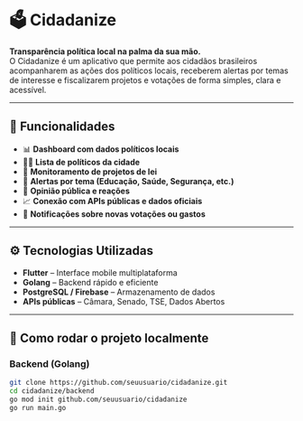 # 🗳️ Cidadanize

**Transparência política local na palma da sua mão.**  
O Cidadanize é um aplicativo que permite aos cidadãos brasileiros acompanharem as ações dos políticos locais, receberem alertas por temas de interesse e fiscalizarem projetos e votações de forma simples, clara e acessível.

---

## 📱 Funcionalidades

- 📊 **Dashboard com dados políticos locais**
- 🧑‍💼 **Lista de políticos da cidade**
- 🧾 **Monitoramento de projetos de lei**
- 📢 **Alertas por tema (Educação, Saúde, Segurança, etc.)**
- 💬 **Opinião pública e reações**
- 📈 **Conexão com APIs públicas e dados oficiais**
- 🔔 **Notificações sobre novas votações ou gastos**

---

## ⚙️ Tecnologias Utilizadas

- **Flutter** – Interface mobile multiplataforma
- **Golang** – Backend rápido e eficiente
- **PostgreSQL / Firebase** – Armazenamento de dados
- **APIs públicas** – Câmara, Senado, TSE, Dados Abertos

---

## 🚀 Como rodar o projeto localmente

### Backend (Golang)

```bash
git clone https://github.com/seuusuario/cidadanize.git
cd cidadanize/backend
go mod init github.com/seuusuario/cidadanize
go run main.go
